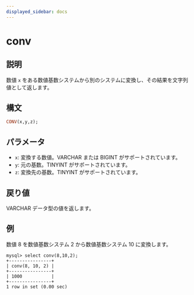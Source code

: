 ```yaml
---
displayed_sidebar: docs
---
```


# conv

## 説明

数値 `x` をある数値基数システムから別のシステムに変換し、その結果を文字列値として返します。

## 構文

```Haskell
CONV(x,y,z);
```

## パラメータ

- `x`: 変換する数値。VARCHAR または BIGINT がサポートされています。
- `y`: 元の基数。TINYINT がサポートされています。
- `z`: 変換先の基数。TINYINT がサポートされています。

## 戻り値

VARCHAR データ型の値を返します。

## 例

数値 8 を数値基数システム 2 から数値基数システム 10 に変換します。

```Plain
mysql> select conv(8,10,2);
+----------------+
| conv(8, 10, 2) |
+----------------+
| 1000           |
+----------------+
1 row in set (0.00 sec)
```